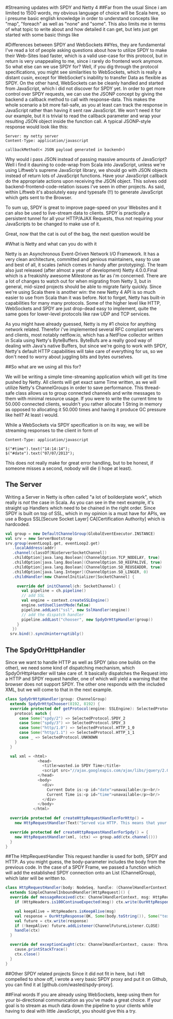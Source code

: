 #Streaming updates with SPDY and Netty 4
##Far from the usual
Since i am limited to 1500 words, my obvious language of choice will be 
Scala here, so i presume basic english knowledge in order to understand 
concepts like "map", "foreach" as well as "none" and "some". 
This also limits me in terms of what topic to write about and how detailed 
it can get, but lets just get started with some basic things like


#Differences between SPDY and WebSockets
##Yes, they are fundamental
I've read a lot of people asking questions about how to utilize SPDY to make 
their Web-Sites load faster, which is a valid use-case for this protocol, but 
in return is very unappealing to me, since i rarely do frontend work anymore. 
So what else can we use SPDY for? Well, if you dig through the protocol specifications,
you might see similarities to WebSockets, which is really a distant cusin, except for WebSocket's inability to transfer Data as flexible as SPDY. On the other hand, 
WebSockets can be cleanly handled and started from JavaScript, which i did not 
discover for SPDY yet. In order to get more control over SPDY requests, we can 
use the JSONP concept by giving the backend a callback method to call with 
response-data. This makes the whole scenario a bit more fail-safe, as you at 
least can track the response in JavaScript rather than having it sent raw 
JavaScript. We won't need it for our example, but it is trivial to read the 
callback parameter and wrap your resulting JSON object inside the function call. 
A typical JSONP-style response would look like this:

```
Server: my netty server
Content-Type: application/javascript

callbackMethod(< JSON payload generated in backend>)
```

Why would i pass JSON instead of passing massive amounts of JavaScript? 
Well i find it dauning to code-wrap from Scala into JavaScript, unless we're 
using Liftweb's supreme JavaScript library, we should go with JSON objects 
instead of return lots of JavaScript functions. Have your JavaScript callback 
do the appropriate actions upon receiving the JSON object. This solves odd 
backend-frontend-code-relation issues i've seen in other projects. As said, 
within Liftweb it's absolutely easy and typesafe (!!) to generate JavaScript 
which gets sent to the Browser.

To sum up, SPDY is great to improve page-speed on your Websites and it can 
also be used to live-stream data to clients. SPDY is practically a persistent 
tunnel for all your HTTP/AJAX Requests, thus not requiring your JavaScripts 
to be changed to make use of it.

Great, now that the cat is out of the bag, the next question would be


#What is Netty and what can you do with it

Netty is an Asynchronous Event-Driven Network I/O Framework. It has a very 
clean architecture, committed and genious maintainers, easy to use and best 
of all, it scales (which comes in handy after prototyping). The team also just 
released (after almost a year of development) Netty 4.0.0.Final which is a 
freakishly awesome Milestone as far as i'm concerned. There are a lot of 
changes to watch out for when migrating from Netty 3, but in general, mid-sized 
projects should be able to migrate fairly quickly. Since we're using Scala 
there is another win: the new Netty 4 API is so much easier to use from 
Scala than it was before. Not to forget, Netty has built-in capabilities 
for many many protocols. Some of the higher level like HTTP, WebSockets and 
SPDY are just drop-dead easy to implement, quite the same goes for lower-level 
protocols like raw UDP and TCP services.

As you might have already guessed, Netty is my #1 choice for anything network 
related. Therefor i've implemented several RFC compliant servers and clients, 
most notably netflow.io, which has a NetFlow collector written in Scala using 
Netty's ByteBuffers. ByteBufs are a really good way of dealing with Java's 
native Buffers, but since we're going to work with SPDY, Netty's default HTTP 
capabilities will take care of everything for us, so we don't need to worry 
about juggling bits and bytes ourselves.


##So what are we using all this for?

We will be writing a simple time-streaming application which will get its time 
pushed by Netty. All clients will get exact same Time written, as we will utilize 
Netty's ChannelGroups in order to save performance. This thread-safe class allows 
us to group connected channels and write messages to them with minimal resource 
usage. If you were to write the current time to 50.000 connected clients, 
wouldn't you rather allocate 1 String in memory as opposed to allocating it 
50.000 times and having it produce GC pressure like hell? At least i would.

While a WebSockets via SPDY specification is on its way, we will be streaming 
responses to the client in form of

```
Content-Type: application/javascript

$("#time").text("14:14:14");
$("#date").text("07/07/2013");
```

This does not really make for great error handling, but to be honest, if 
someone misses a second, nobody will die (i hope at least).


## The Server

Writing a Server in Netty is often called "a lot of boilderplate work", 
which really is *not* the case in Scala. As you can see in the next example, 
it's straight up Handlers which need to be chained in the right order. Since 
SPDY is built on top of SSL, which in my opinion is a must have for APIs, 
we use a Bogus SSL[Secure Socket Layer] CA[Certification Authority] which is hardcoded.

```scala
val group = new DefaultChannelGroup(GlobalEventExecutor.INSTANCE)
val srv = new ServerBootstrap
srv.group(eventLoop1.get, eventLoop2.get)
   .localAddress(addr)
   .channel(classOf[NioServerSocketChannel])
   .childOption[java.lang.Boolean](ChannelOption.TCP_NODELAY, true)
   .childOption[java.lang.Boolean](ChannelOption.SO_KEEPALIVE, true)
   .childOption[java.lang.Boolean](ChannelOption.SO_REUSEADDR, true)
   .childOption[java.lang.Integer](ChannelOption.SO_LINGER, 0)
   .childHandler(new ChannelInitializer[SocketChannel] {

     override def initChannel(ch: SocketChannel) {
       val pipeline = ch.pipeline()
       // add SSL
       val engine = context.createSSLEngine()
       engine.setUseClientMode(false)
       pipeline.addLast("ssl", new SslHandler(engine))
       // add the dispatch handler
       pipeline.addLast("chooser", new SpdyOrHttpHandler(group))
     }
   })
  srv.bind().syncUninterruptibly()
```

## The SpdyOrHttpHandler
Since we want to handle HTTP as well as SPDY (also one builds on the other), we 
need some kind of dispatching mechanism, which SpdyOrHttpHandler will take care of. 
It basically dispatches the Request into a HTTP and SPDY request handler, one of 
which will yield a warning that the browser does not support SPDY. The other one 
responds with the included XML, but we will come to that in the next example.

```scala
class SpdyOrHttpHandler(group: ChannelGroup) 
  extends SpdyOrHttpChooser(8192, 8192) {
  override protected def getProtocol(engine: SSLEngine): SelectedProtocol = {
    protocol match {
      case Some("spdy/2") => SelectedProtocol.SPDY_2
      case Some("spdy/3") => SelectedProtocol.SPDY_3
      case Some("http/1.0") => SelectedProtocol.HTTP_1_0
      case Some("http/1.1") => SelectedProtocol.HTTP_1_1
      case _ => SelectedProtocol.UNKNOWN
    }
  }

  val xml = <html>
              <head>
                <title>wasted.io SPDY Time</title>
                <script src="//ajax.googleapis.com/ajax/libs/jquery/2.0.2/jquery.min.js"></script>
              </head>
              <body>
                <div>
                  Current Date is:<p id="date">unavailable</p><br/>
                  Current Time is:<p id="time">unavailable</p><br/>
                </div>
              </body>
            </html>

  override protected def createHttpRequestHandlerForHttp() =
    new HttpRequestHandler(Text("Served via HTTP. This means that your browser does not support SPDY."))

  override protected def createHttpRequestHandlerForSpdy() = {
    new HttpRequestHandler(xml, (ctx) => group.add(ctx.channel()))
  }
}
```

##The HttpRequestHandler
This request handler is used for both, SPDY and HTTP. As you might guess, 
the body-parameter includes the body from the previous code. In the case of a SPDY 
Frame, we passed a function which will add the established SPDY connection onto an 
List (ChannelGroup), which later will be written to.

```scala
class HttpRequestHandler(body: NodeSeq, handle: (ChannelHandlerContext) => Any = (ChannelHandlerContext) => true)
  extends SimpleChannelInboundHandler[HttpRequest]() {
  override def messageReceived(ctx: ChannelHandlerContext, msg: HttpRequest) {
    if (HttpHeaders.is100ContinueExpected(msg)) ctx.write(OurHttpResponse(CONTINUE))

    val keepAlive = HttpHeaders.isKeepAlive(msg)
    val response = OurHttpResponse(OK, Some(body.toString()), Some("text/plain; charset=UTF-8"), keepAlive)
    val future = ctx.write(response)
    if (!keepAlive) future.addListener(ChannelFutureListener.CLOSE)
    handle(ctx)
  }

  override def exceptionCaught(ctx: ChannelHandlerContext, cause: Throwable) {
    cause.printStackTrace()
    ctx.close()
  }
}
```

##Other SPDY related projects
Since it did not fit in here, but i felt compelled to show off, i wrote a very 
basic SPDY proxy and put it on Github, you can find it at [github.com/wasted/spdy-proxy].


##Final words
If you are already using WebSockets, keep using them for your bi-directional 
communication as you've made a great choice. If your goal is to stream as much 
data down the pipeline to your clients while having to deal with little JavaScript, 
you should give this a try.
